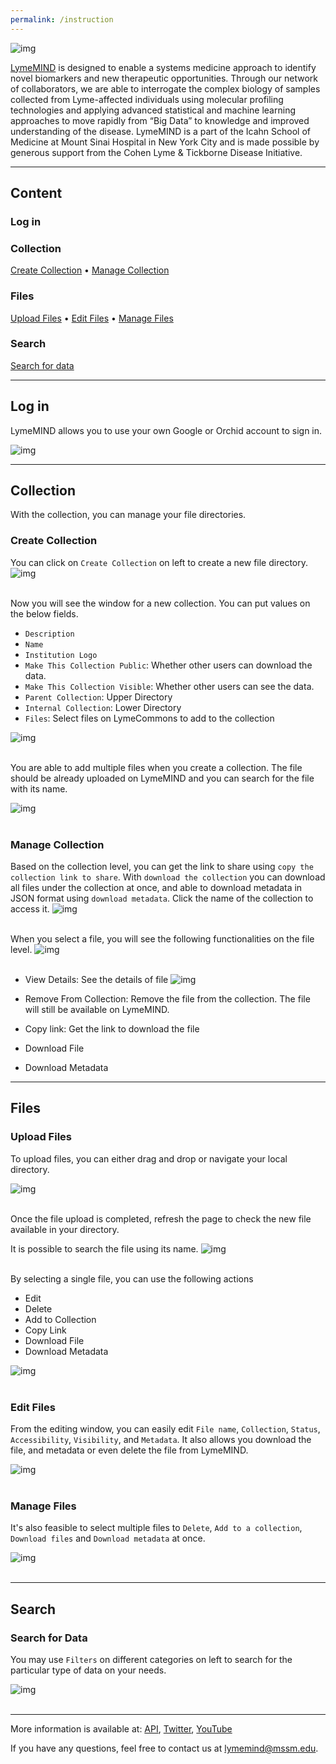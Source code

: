 ```yaml
---
permalink: /instruction
---
```



![img](./assets/images/lyme/lymemind.jpeg)

[LymeMIND](https://lymemind.org/) is designed to enable a systems medicine approach to identify novel biomarkers and new therapeutic opportunities. Through our network of collaborators, we are able to interrogate the complex biology of samples collected from Lyme-affected individuals using molecular profiling technologies and applying advanced statistical and machine learning approaches to move rapidly from “Big Data” to knowledge and improved understanding of the disease. LymeMIND is a part of the Icahn School of Medicine at Mount Sinai Hospital in New York City and is made possible by generous support from the Cohen Lyme & Tickborne Disease Initiative.


---

## Content

### Log in
### Collection
[Create Collection](#create-collection) •
[Manage Collection](#manage-collection)

### Files
[Upload Files](#upload-files) •
[Edit Files](#edit-files) •
[Manage Files](#manage-files)

### Search
[Search for data](#search-for-data)

---

## Log in
LymeMIND allows you to use your own Google or Orchid account to sign in. 

![img](./assets/images/lyme/login_1.png)

---

## Collection

With the collection, you can manage your file directories. 

### Create Collection

You can click on `Create Collection` on left to create a new file directory.  
![img](./assets/images/lyme/collection_1.png) <br><br>

Now you will see the window for a new collection. You can put values on the below fields.  
- `Description`
- `Name`
- `Institution Logo`
- `Make This Collection Public`: Whether other users can download the data.
- `Make This Collection Visible`: Whether other users can see the data. 
- `Parent Collection`: Upper Directory
- `Internal Collection`: Lower Directory
- `Files`: Select files on LymeCommons to add to the collection

![img](./assets/images/lyme/collection_2.png)<br><br>

You are able to add multiple files when you create a collection. The file should be already uploaded on LymeMIND and you can search for the file with its name.  

![img](./assets/images/lyme/collection_3.png)<br><br>



### Manage Collection

Based on the collection level, you can get the link to share using `copy the collection link to share`. With `download the collection` you can download all files under the collection at once, and able to download metadata in JSON format using `download metadata`. 
Click the name of the collection to access it. 
![img](./assets/images/lyme/collection_4.png)<br><br>



When you select a file, you will see the following functionalities on the file level.
![img](./assets/images/lyme/collection_5.png)<br><br>

- View Details: See the details of file
![img](./assets/images/lyme/details_1.png)

- Remove From Collection: Remove the file from the collection. The file will still be available on LymeMIND.
- Copy link: Get the link to download the file
- Download File
- Download Metadata

---

## Files



### Upload Files

To upload files, you can either drag and drop or navigate your local directory. 

![img](./assets/images/lyme/upload_1.png)<br><br>


Once the file upload is completed, refresh the page to check the new file available in your directory.  

It is possible to search the file using its name. 
![img](./assets/images/lyme/file_1.png)<br><br>

By selecting a single file, you can use the following actions
- Edit
- Delete
- Add to Collection
- Copy Link
- Download File
- Download Metadata

![img](./assets/images/lyme/file_2.png)<br><br>


### Edit Files
From the editing window, you can easily edit `File name`, `Collection`, `Status`, `Accessibility`, `Visibility`, and `Metadata`. It also allows you download the file, and metadata or even delete the file from LymeMIND. 

![img](./assets/images/lyme/file_3.png)<br><br>



### Manage Files
It's also feasible to select multiple files to `Delete`, `Add to a collection`, `Download files` and `Download metadata` at once. 

![img](./assets/images/lyme/file_4.png)<br><br>


---

## Search
### Search for Data

You may use `Filters` on different categories on left to search for the particular type of data on your needs. 

![img](./assets/images/lyme/search_1.png)<br><br>

---

More information is available at: [API](https://github.com/MaayanLab/datacrossways),  [Twitter](https://twitter.com/lymemind),  [YouTube](https://www.youtube.com/channel/UCRUjdghBT0pyNSx14ukrKDw)

If you have any questions, feel free to contact us at <lymemind@mssm.edu>.
